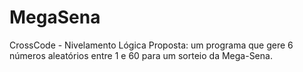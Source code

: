 # MegaSena
CrossCode - Nivelamento Lógica
Proposta: um programa que gere 6 números aleatórios entre 1 e 60 para um sorteio da Mega-Sena. 


